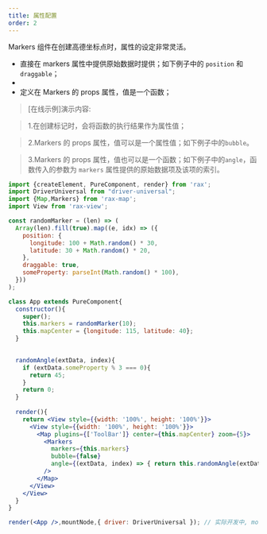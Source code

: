 ```yaml
---
title: 属性配置
order: 2
---
```


Markers 组件在创建高德坐标点时，属性的设定非常灵活。
+ 直接在 markers 属性中提供原始数据时提供；如下例子中的 `position` 和 `draggable`；
+
+ 定义在 Markers 的 props 属性，值是一个函数；

> [在线示例]演示内容:

> 1.在创建标记时，会将函数的执行结果作为属性值；

> 2.Markers 的 props 属性，值可以是一个属性值；如下例子中的`bubble`。

> 3.Markers 的 props 属性，值也可以是一个函数；如下例子中的`angle`，函数传入的参数为 `markers` 属性提供的原始数据项及该项的索引。


```jsx
import {createElement, PureComponent, render} from 'rax';
import DriverUniversal from "driver-universal";
import {Map,Markers} from 'rax-map';
import View from 'rax-view';

const randomMarker = (len) => (
  Array(len).fill(true).map((e, idx) => ({
    position: {
      longitude: 100 + Math.random() * 30,
      latitude: 30 + Math.random() * 20,
    },
    draggable: true,
    someProperty: parseInt(Math.random() * 100),
  }))
);

class App extends PureComponent{
  constructor(){
    super();
    this.markers = randomMarker(10);
    this.mapCenter = {longitude: 115, latitude: 40};
  }

  
  randomAngle(extData, index){
    if (extData.someProperty % 3 === 0){
      return 45;
    }
    return 0;
  }
  
  render(){   
    return <View style={{width: '100%', height: '100%'}}>
      <View style={{width: '100%', height: '100%'}}>
        <Map plugins={['ToolBar']} center={this.mapCenter} zoom={5}>
          <Markers 
            markers={this.markers}
            bubble={false}
            angle={(extData, index) => { return this.randomAngle(extData, index)}}
          />
        </Map>
      </View>
    </View>
  }
}

render(<App />,mountNode,{ driver: DriverUniversal }); // 实际开发中, mountNode不用传，这里是为了放入示例dom中;
```